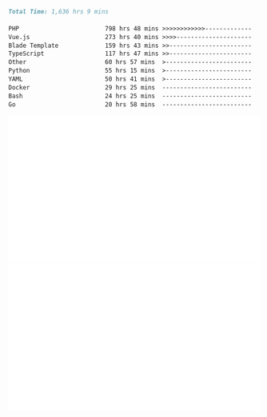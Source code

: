 <!--START_SECTION:waka-->

```markdown
Total Time: 1,636 hrs 9 mins

PHP                        798 hrs 48 mins >>>>>>>>>>>>-------------   47.07 %
Vue.js                     273 hrs 40 mins >>>>---------------------   16.13 %
Blade Template             159 hrs 43 mins >>-----------------------   09.41 %
TypeScript                 117 hrs 47 mins >>-----------------------   06.94 %
Other                      60 hrs 57 mins  >------------------------   03.59 %
Python                     55 hrs 15 mins  >------------------------   03.26 %
YAML                       50 hrs 41 mins  >------------------------   02.99 %
Docker                     29 hrs 25 mins  -------------------------   01.73 %
Bash                       24 hrs 25 mins  -------------------------   01.44 %
Go                         20 hrs 58 mins  -------------------------   01.24 %
```

<!--END_SECTION:waka-->
<p align="center">
    <img src="https://raw.githubusercontent.com/rjp2525/rjp2525/output/generated/overview.svg">
    <img src="https://raw.githubusercontent.com/rjp2525/rjp2525/output/generated/languages.svg">
</p>
